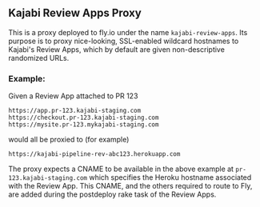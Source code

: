 Kajabi Review Apps Proxy
------------------------

This is a proxy deployed to fly.io under the name `kajabi-review-apps`. Its purpose is to proxy nice-looking, SSL-enabled wildcard hostnames to Kajabi's Review Apps, which by default are given non-descriptive randomized URLs.

### Example:

Given a Review App attached to PR 123

    https://app.pr-123.kajabi-staging.com
    https://checkout.pr-123.kajabi-staging.com
    https://mysite.pr-123.mykajabi-staging.com

would all be proxied to (for example)

    https://kajabi-pipeline-rev-abc123.herokuapp.com

The proxy expects a CNAME to be available in the above example at `pr-123.kajabi-staging.com` which specifies the Heroku hostname associated with the Review App. This CNAME, and the others required to route to Fly, are added during the postdeploy rake task of the Review Apps.
